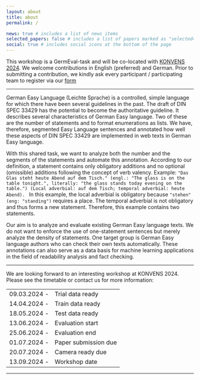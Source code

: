 ```yaml
---
layout: about
title: about
permalink: /

news: true # includes a list of news items
selected_papers: false # includes a list of papers marked as "selected={true}"
social: true # includes social icons at the bottom of the page
---
```


This workshop is a GermEval-task and will be co-located with [KONVENS 2024](https://konvens-2024.univie.ac.at/). We welcome contributions in English (preferred) and German. Prior to submitting a contribution, we kindly ask every participant / participating team to register via our [form](https://docs.google.com/forms/d/e/1FAIpQLSeD7W4jvrw0PKufz44NA4KgP-cSlHCl5hofBtvBoR30oc4krg/viewform?usp=sf_link)

---

German Easy Language (Leichte Sprache) is a controlled, simple language for which there have been several guidelines in the past. The draft of DIN SPEC 33429 has the potential to become the authoritative guideline. It describes several characteristics of German Easy language. Two of these are the number of statements and to format enumerations as lists. We have, therefore, segmented Easy Language sentences and annotated how well these aspects of DIN SPEC 33429 are implemented in web texts in German Easy language. 

With this shared task, we want to analyze both the number and the segments of the statements and automate this annotation. According to our definition, a statement contains only obligatory additions and no optional (omissible) additions following the concept of verb valency.
Example: 
`"Das Glas steht heute Abend auf dem Tisch." (engl.: "The glass is on the table tonight.", literally: "the glass stands today evening on the table.") (Local adverbial: auf dem Tisch; temporal adverbial: heute Abend). `
In this example, the local adverbial is obligatory because `"stehen" (eng: "standing")` requires a place. The temporal adverbial is not obligatory and thus forms a new statement. Therefore, this example contains two statements.

Our aim is to analyze and evaluate existing German Easy language texts. We do not want to enforce the use of one-statement sentences but merely analyze the density of statements. One target group is German Easy language authors who can check their own texts automatically. These annotations can also serve as a data basis for machine learning applications in the field of readability analysis and fact checking.


---

We are looking forward to an interesting workshop at KONVENS 2024. Please see the timetable or contact us for more information:

|             |                      |
|-------------|----------------------|
|09.03.2024 - | Trial data ready     | 
|14.04.2024 - | Train data ready     |
|18.05.2024 - | Test data ready      |
|13.06.2024 - | Evaluation start     | 
|25.06.2024 - | Evaluation end       |
|01.07.2024 - | Paper submission due | 
|20.07.2024 - | Camera ready due     |
|13.09.2024 - | Workshop date        |

---
